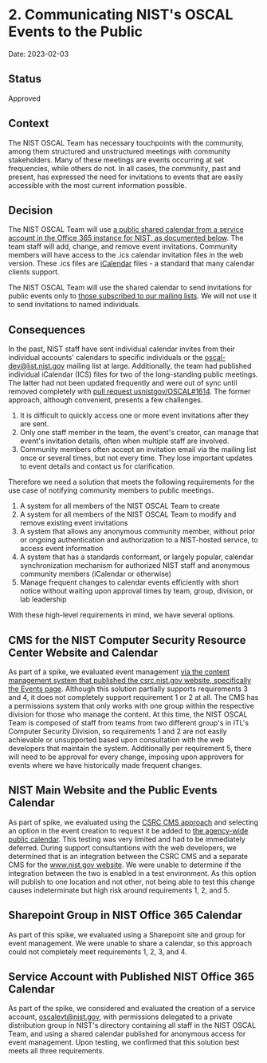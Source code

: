 # 2. Communicating NIST's OSCAL Events to the Public

Date: 2023-02-03

## Status

Approved

## Context

The NIST OSCAL Team has necessary touchpoints with the community, among them structured and unstructured meetings with community stakeholders. Many of these meetings are events occurring at set frequencies, while others do not. In all cases, the community, past and present, has expressed the need for invitations to events that are easily accessible with the most current information possible.

## Decision

The NIST OSCAL Team will use [a public shared calendar from a service account in the Office 365 instance for NIST, as documented below](#service-account-with-published-nist-office-365-calendar). The team staff will add, change, and remove event invitations. Community members will have access to the .ics calendar invitation files in the web version. These .ics files are [iCalendar](https://en.wikipedia.org/wiki/ICalendar) files - a standard that many calendar clients support.

The NIST OSCAL Team will use the shared calendar to send invitations for public events only to [those subscribed to our mailing lists](https://pages.nist.gov/OSCAL/contact/#oscal-mailing-lists). We will not use it to send invitations to named individuals.

## Consequences

In the past, NIST staff have sent individual calendar invites from their individual accounts' calendars to specific individuals or the oscal-dev@list.nist.gov mailing list at large. Additionally, the team had published individual iCalendar (ICS) files for two of the long-standing public meetings. The latter had not been updated frequently and were out of sync until removed completely with [pull request usnistgov/OSCAL#1614](https://github.com/usnistgov/OSCAL/pull/1614). The former approach, although convenient, presents a few challenges.

1. It is difficult to quickly access one or more event invitations after they are sent.
1. Only one staff member in the team, the event's creator, can manage that event's invitation details, often when multiple staff are involved.
1. Community members often accept an invitation email via the mailing list once or several times, but not every time. They lose important updates to event details and contact us for clarification.

Therefore we need a solution that meets the following requirements for the use case of notifying community members to public meetings.

1. A system for all members of the NIST OSCAL Team to create
1. A system for all members of the NIST OSCAL Team to modify and remove existing event invitations
1. A system that allows any anonymous community member, without prior or ongoing authentication and authorization to a NIST-hosted service, to access event information
1. A system that has a standards conformant, or largely popular, calendar synchronization mechanism for authorized NIST staff and anonymous community members (iCalendar or otherwise)
1. Manage frequent changes to calendar events efficiently with short notice without waiting upon approval times by team, group, division, or lab leadership

With these high-level requirements in mind, we have several options.

## CMS for the NIST Computer Security Resource Center Website and Calendar

As part of a spike, we evaluated event management [via the content management system that published the csrc.nist.gov website, specifically the Events page](https://csrc.nist.gov/Events). Although this solution partially supports requirements 3 and 4, it does not completely support requirement 1 or 2 at all. The CMS has a permissions system that only works with one group within the respective division for those who manage the content. At this time, the NIST OSCAL Team is composed of staff from teams from two different group's in ITL's Computer Security Division, so requirements 1 and 2 are not easily achievable or unsupported based upon consultation with the web developers that maintain the system. Additionally per requirement 5, there will need to be approval for every change, imposing upon approvers for events where we have historically made frequent changes.

## NIST Main Website and the Public Events Calendar

As part of spike, we evaluated using the [CSRC CMS approach](#cms-for-the-nist-computer-security-resource-center-website-and-calendar) and selecting an option in the event creation to request it be added to [the agency-wide public calendar](https://www.nist.gov/news-events/events/calendar). This testing was very limited and had to be immediately deferred. During support consultantions with the web developers, we determined that is an integration between the CSRC CMS and a separate CMS for the [www.nist.gov website](https://www.nist.gov). We were unable to determine if the integration between the two is enabled in a test environment. As this option will publish to one location and not other, not being able to test this change causes indeterminate but high risk around requirements 1, 2, and 5.

## Sharepoint Group in NIST Office 365 Calendar

As part of this spike, we evaluated using a Sharepoint site and group for event management. We were unable to share a calendar, so this approach could not completely meet requirements 1, 2, 3, and 4.

## Service Account with Published NIST Office 365 Calendar

As part of the spike, we considered and evaluated the creation of a service account, [oscalevt@nist.gov](mailto:oscalevt@nist.gov), with permissions delegated to a private distribution group in NIST's directory containing all staff in the NIST OSCAL Team, and using a shared calendar published for anonymous access for event management. Upon testing, we confirmed that this solution best meets all three requirements.
